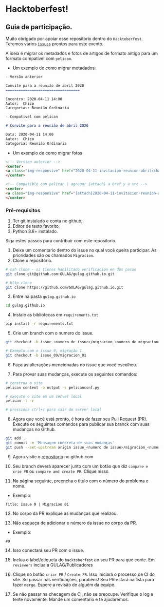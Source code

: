 # Hacktoberfest!

## Guia de participação.

Muito obrigado por apoiar esse repositório dentro do `Hacktoberfest`.
Teremos vários [`issues`](https://github.com/GULAG/gulag.github.io/issues) prontos para este evento.

A ideia é migrar os metadados e fotos de artigos de formato antigo para um formato compatível com `pelican`.

- Um exemplo de como migrar metadados: 

```md
- Versão anterior

Convite para a reunião de abril 2020
==================================

Encontro: 2020-04-11 14:00
Autor:  Chico
Categorias: Reunião Ordinaria

- Compativel com pelican

# Convite para a reunião de abril 2020

Data: 2020-04-11 14:00
Autor:  Chico
Categoria: Reunião Ordinaria
```

- Um exemplo de como migrar fotos

```html
<!-- Version anterior -->
<center>
<a class="img-responsive" href="2020-04-11-invitacion-reunion-abril/chat.png"><img class="img-responsive" style="width:60%;height:auto;margin-right:12px;" src="2020-04-11-invitacion-reunion-abril/chat.png" alt="VideoConferencia abril" width="325" height="250"></a>
</center>

<!-- Compatible con pelican | agregar {attach} a href y a src -->
<center>
<a class="img-responsive" href="{attach}2020-04-11-invitacion-reunion-abril/chat.png"><img class="img-responsive" style="width:60%;height:auto;margin-right:12px;" src="{attach}2020-04-11-invitacion-reunion-abril/chat.png" alt="VideoConferencia abril" width="325" height="250"></a>
</center>

```

### Pré-requisitos
1. Ter git instalado e conta no github;
2. Editor de texto favorito;
3. Python 3.8+ instalado.


Siga estes passos para contribuir com este repositorio. 

1. Deixe um comentario dentro do issue no qual você queira participar. As prioridades são os chamados `Migracion`. 
2. Clone o repositório. 

```bash
# ssh clone - si tienes habilitado verificacion en dos pasos
git clone git@github.com:GULAG/gulag.github.io.git

# http clone
git clone https://github.com/GULAG/gulag.github.io.git
```

3. Entre na pasta `gulag.github.io`
```bash
cd gulag.github.io
```

4. Instale as bibliotecas em `requirements.txt`

```bash
pip install -r requirements.txt
```

5. Crie um branch com o numero do issue.

```bash
git checkout -b issue_<numero de issue>/migracion_<numero de migracion>  

# Exemplo com o issue 9, migração 1
git checkout -b issue_09/migracion_01
```

6. Faça as alterações mencionadas no issue que você escolheu.

7. Para provar suas mudanças, execute os seguintes comandos:

```bash
# construa o site
pelican content -o output -s pelicanconf.py

# execute o site em um server local
pelican -l -r

# pressiona ctrl+c para sair do server local
```

8. Agora que você está pronto, é hora de fazer seu Pull Request (PR). Execute os seguintes comandos para publicar sua branck com suas mudanças no Github. 

```bash
git add .
git commit -m 'Mensagem concreta de suas mudanças'
git push --set-upstream origin issue_<numero de issue>/migracion_<numero de migracion>
```

9. Agora visite o [repositorio](https://github.com/GULAG/gulag.github.io) no github.com

10. Seu branch deverá aparecer junto com um botão que diz `compare e crie PR` ou `compare and create PR`. Clique nisso.

11. Na página seguinte, preencha o titulo com o número do problema e nome.

- Exemplo:

```
Title: Issue 9 | Migracion 01
```

12. No corpo da PR explique as mudanças que realizou. 

13. Não esqueça de adicionar o número da issue no corpo da PR. 

- Exemplo:

```
#9
```

14. Isso conectará seu PR com o issue.

15. Inclua o label/etiqueta do `hacktoberfest` ao seu PR para que conte. Em `reviewers` inclua a GULAG/Publicadores

16. Clique no botão `criar PR` / `Create PR`. Isso iniciará o processo de CI do site. Se passar nas verificações, parabéns! Seu PR estará na lista para fazer `merge`. Espere a revisão de alguém da equipe.

17. Se não passar na checagem de CI, não se preocupe. Verifique o log e tente novamente. Mande um comentário e te ajudaremos.
